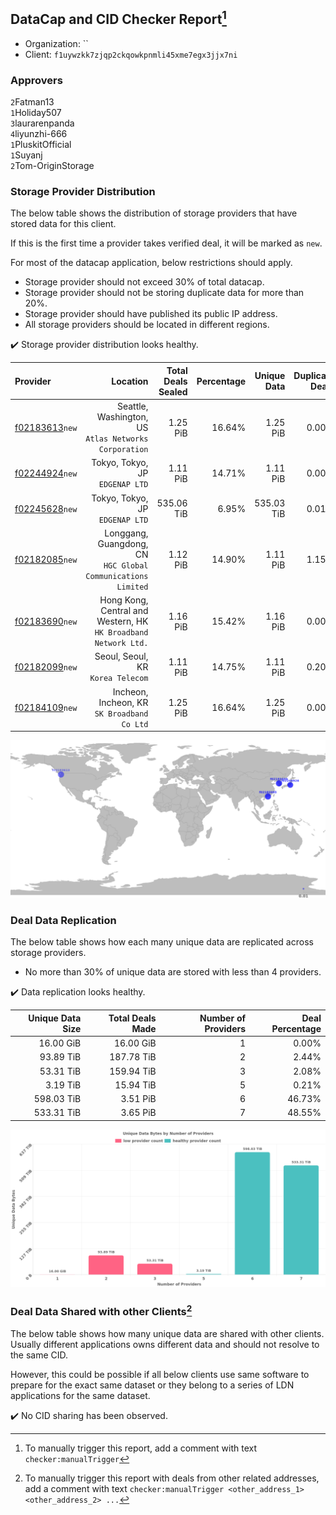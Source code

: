 ## DataCap and CID Checker Report[^1]
 - Organization: ``
 - Client: `f1uywzkk7zjqp2ckqowkpnmli45xme7egx3jjx7ni`
### Approvers
`2`Fatman13<br/>`1`Holiday507<br/>`3`laurarenpanda<br/>`4`liyunzhi-666<br/>`1`PluskitOfficial<br/>`1`Suyanj<br/>`2`Tom-OriginStorage

### Storage Provider Distribution
The below table shows the distribution of storage providers that have stored data for this client.

If this is the first time a provider takes verified deal, it will be marked as `new`.

For most of the datacap application, below restrictions should apply.
 - Storage provider should not exceed 30% of total datacap.
 - Storage provider should not be storing duplicate data for more than 20%.
 - Storage provider should have published its public IP address.
 - All storage providers should be located in different regions.

✔️ Storage provider distribution looks healthy.

| Provider                                                    |                                                           Location | Total Deals Sealed | Percentage | Unique Data | Duplicate Deals |
| :---------------------------------------------------------- | -----------------------------------------------------------------: | -----------------: | ---------: | ----------: | --------------: |
| [f02183613](https://filfox.info/en/address/f02183613)`new`  |           Seattle, Washington, US<br/>`Atlas Networks Corporation` |           1.25 PiB |     16.64% |    1.25 PiB |           0.00% |
| [f02244924](https://filfox.info/en/address/f02244924)`new`  |                                 Tokyo, Tokyo, JP<br/>`EDGENAP LTD` |           1.11 PiB |     14.71% |    1.11 PiB |           0.00% |
| [f02245628](https://filfox.info/en/address/f02245628)`new`  |                                 Tokyo, Tokyo, JP<br/>`EDGENAP LTD` |         535.06 TiB |      6.95% |  535.03 TiB |           0.01% |
| [f02182085](https://filfox.info/en/address/f02182085)`new`  |    Longgang, Guangdong, CN<br/>`HGC Global Communications Limited` |           1.12 PiB |     14.90% |    1.11 PiB |           1.15% |
| [f02183690](https://filfox.info/en/address/f02183690)`new`  | Hong Kong, Central and Western, HK<br/>`HK Broadband Network Ltd.` |           1.16 PiB |     15.42% |    1.16 PiB |           0.00% |
| [f02182099](https://filfox.info/en/address/f02182099)`new`  |                               Seoul, Seoul, KR<br/>`Korea Telecom` |           1.11 PiB |     14.75% |    1.11 PiB |           0.20% |
| [f02184109](https://filfox.info/en/address/f02184109)`new`  |                     Incheon, Incheon, KR<br/>`SK Broadband Co Ltd` |           1.25 PiB |     16.64% |    1.25 PiB |           0.00% |

<img src="https://raw.githubusercontent.com/data-preservation-programs/filplus-checker-assets/main/filecoin-project/filecoin-plus-large-datasets/issues/1970/1696931450229.png"/>

### Deal Data Replication
The below table shows how each many unique data are replicated across storage providers.

- No more than 30% of unique data are stored with less than 4 providers.

✔️ Data replication looks healthy.

| Unique Data Size | Total Deals Made | Number of Providers | Deal Percentage |
| ---------------: | ---------------: | ------------------: | --------------: |
|        16.00 GiB |        16.00 GiB |                   1 |           0.00% |
|        93.89 TiB |       187.78 TiB |                   2 |           2.44% |
|        53.31 TiB |       159.94 TiB |                   3 |           2.08% |
|         3.19 TiB |        15.94 TiB |                   5 |           0.21% |
|       598.03 TiB |         3.51 PiB |                   6 |          46.73% |
|       533.31 TiB |         3.65 PiB |                   7 |          48.55% |

<img src="https://raw.githubusercontent.com/data-preservation-programs/filplus-checker-assets/main/filecoin-project/filecoin-plus-large-datasets/issues/1970/1696931451346.png"/>

### Deal Data Shared with other Clients[^3]
The below table shows how many unique data are shared with other clients.
Usually different applications owns different data and should not resolve to the same CID.

However, this could be possible if all below clients use same software to prepare for the exact same dataset or they belong to a series of LDN applications for the same dataset.

✔️ No CID sharing has been observed.

[^1]: To manually trigger this report, add a comment with text `checker:manualTrigger`

[^2]: Deals from those addresses are combined into this report as they are specified with `checker:manualTrigger`

[^3]: To manually trigger this report with deals from other related addresses, add a comment with text `checker:manualTrigger <other_address_1> <other_address_2> ...`
